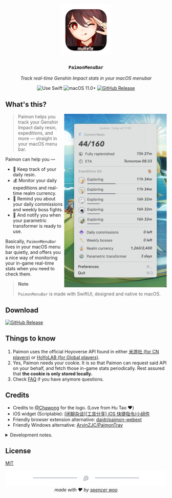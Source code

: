 <div align="center">
  <img src="Assets/logo.png" alt="logo" width="160" height="160" />
  <h3><code>PaimonMenuBar</code></h3>
  <p><em>Track real-time Genshin Impact stats in your macOS menubar</em></p>

  <img src="https://img.shields.io/badge/uses-SwiftUI-f05138?labelColor=282c34&logo=swift" alt="Use Swift" />
  <img src="https://img.shields.io/badge/macOS-11.0+-f05138?labelColor=282c34&logo=apple" alt="macOS 11.0+" />
  <a href="https://github.com/spencerwooo/PaimonMenuBar/releases/latest"><img src="https://img.shields.io/github/v/release/spencerwooo/PaimonMenuBar?labelColor=282c34&logo=GitHub" alt="GitHub Release" /></a>
</div>

## What's this?

<img align="right" src="Assets/screenshot.jpg" width="320px" height="auto" alt="screenshot" />

> Paimon helps you track your Genshin Impact daily resin, expeditions, and more — straight in your macOS menu bar.

Paimon can help you —

* 🌙 Keep track of your daily resin.
* 💰 Monitor your daily expeditions and real-time realm currency.
* 🏁 Remind you about your daily commissions and weekly boss fights.
* 🍯 And notify you when your parametric transformer is ready to use.

Basically, `PaimonMenuBar` lives in your macOS menu bar quietly, and offers you a nice way of monitoring your in-game real-time stats when you need to check them.

> **Note**
>
> `PaimonMenuBar` is made with SwiftUI, designed and native to macOS.

## Download

[![GitHub Release](https://img.shields.io/github/v/release/spencerwooo/PaimonMenuBar?labelColor=282c34&logo=GitHub&style=for-the-badge)](https://github.com/spencerwooo/PaimonMenuBar/releases/latest)

## Things to know

1. Paimon uses the official Hoyoverse API found in either [米游社 (for CN players)](https://bbs.mihoyo.com/ys/) or [HoYoLAB (for Global players)](https://www.hoyolab.com/home).
2. Yes, Paimon needs your cookie. It is so that Paimon can request said API on your behalf, and fetch those in-game stats periodically. Rest assured that **the cookie is only stored locally.**
3. Check [FAQ](https://paimon.swo.moe/) if you have anymore questions.

## Credits

* Credits to [@Chawong](https://www.pixiv.net/en/artworks/92415888) for the logo. (Love from Hu Tao :heart:)
* iOS widget (Scriptable): [[闲聊杂谈][工具分享] iOS 快捷指令/小组件](https://bbs.nga.cn/read.php?tid=29801567)
* Friendly browser extension alternative: [daidr/paimon-webext](https://github.com/daidr/paimon-webext)
* Friendly Windows alternative: [ArvinZJC/PaimonTray](https://github.com/ArvinZJC/PaimonTray)

<details>
<summary>Development notes.</summary>

## TO-DO

* [x] Menu bar of varying height.
* [x] Configurable data refresh rate.
* [x] Start at login.
* [x] `i18n` support for at least Simplified Chinese and English.
* [x] Manual refresh button.
* [x] Code-sign and publish as `.dmg`.
* [x] Auto-updates and check for update.
* [x] Custom website and help for acquiring the cookie.
* [x] Help button beside the text field for entering the cookie.
* [x] Support for cn and global genshin accounts (米游社 and hoyolab).
* [x] Backward-compatibility for macOS 11.0.
* [x] Better first-time installation experience (guidance for initial setup).
* ~~[ ] Support for multiple accounts?~~

## Releasing a new version

* Create a build in Xcode, bump the build number, and notarize build.
* Create a new release on GitHub with a new version tag and increment the build number.
* Use `create-dmg` to create the `.dmg` file:

  ```bash
  create-dmg PaimonMenuBar.app
  ```

* Update appcast.xml with the new version tag and build number:

  ```bash
  cd <PATH_TO_SPARKLE>/artifacts/sparkle/bin
  ./generate_appcast <PATH_TO_PROJECT>/PaimonMenuBar/Build/
  ```

* Profit.

</details>

## License

[MIT](LICENSE)

<div align="center">
  <img src="Assets/footer.png" />
  <em>made with ❤️ by <a href="https://spencerwoo.com">spencer woo</a></em>
</div>
